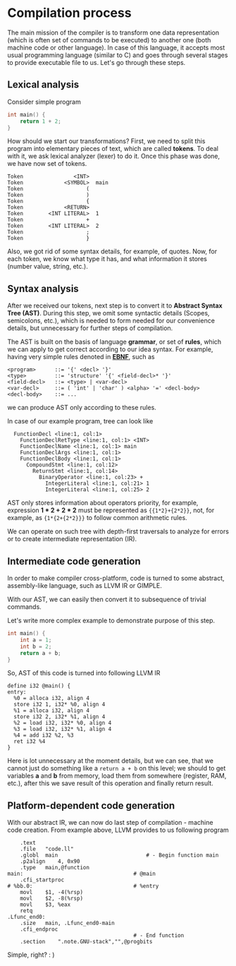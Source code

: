 # Compilation process

The main mission of the compiler is to transform one data representation (which is often set of commands to be
executed) to another one (both machine code or other language). In case of this language, it accepts most usual
programming language (similar to C) and goes through several stages to provide executable file to us. Let's go
through these steps.

##  Lexical analysis

Consider simple program

```c
int main() {
    return 1 + 2;
}
```

How should we start our transformations? First, we need to split this program into elementary pieces of text,
which are called **tokens**. To deal with it, we ask lexical analyzer (lexer) to do it. Once this phase was done,
we have now set of tokens.

```
Token                <INT>  
Token             <SYMBOL>  main
Token                    (  
Token                    )  
Token                    {  
Token             <RETURN>  
Token        <INT LITERAL>  1
Token                    +  
Token        <INT LITERAL>  2
Token                    ;  
Token                    }
```

Also, we got rid of some syntax details, for example, of quotes. Now, for each token, we know what type it
has, and what information it stores (number value, string, etc.).

## Syntax analysis

After we received our tokens, next step is to convert it to **Abstract Syntax Tree (AST)**. During this
step, we omit some syntactic details (Scopes, semicolons, etc.), which is needed to form needed for our
convenience details, but unnecessary for further steps of compilation.

The AST is built on the basis of language **grammar**, or set of **rules**, which we can apply to get
correct according to our idea syntax. For example, having very simple rules denoted in
[**EBNF**](https://en.wikipedia.org/wiki/Extended_Backus%E2%80%93Naur_form), such as

```
<program>      ::= '{' <decl> '}'
<type>         ::= 'structure' '{' <field-decl>* '}'
<field-decl>   ::= <type> | <var-decl>
<var-decl>     ::= ( 'int' | 'char' ) <alpha> '=' <decl-body>
<decl-body>    ::= ...
```

we can produce AST only according to these rules.

In case of our example program, tree can look like

```
  FunctionDecl <line:1, col:1>
    FunctionDeclRetType <line:1, col:1> <INT>
    FunctionDeclName <line:1, col:1> main
    FunctionDeclArgs <line:1, col:1>
    FunctionDeclBody <line:1, col:1>
      CompoundStmt <line:1, col:12>
        ReturnStmt <line:1, col:14>
          BinaryOperator <line:1, col:23> +
            IntegerLiteral <line:1, col:21> 1
            IntegerLiteral <line:1, col:25> 2
```

AST only stores information about operators priority, for example, expression **1 * 2 + 2 * 2** must be
represented as `{{1*2}+{2*2}}`, not, for example, as `{1*{2+{2*2}}}` to follow common arithmetic rules.

We can operate on such tree with depth-first traversals to analyze for errors or to create intermediate
representation (IR).

## Intermediate code generation

In order to make compiler cross-platform, code is turned to some abstract, assembly-like language, such as
LLVM IR or GIMPLE.

With our AST, we can easily then convert it to subsequence of trivial commands.

Let's write more complex example to demonstrate purpose of this step.

```c
int main() {
	int a = 1;
	int b = 2;
	return a + b;
}
```

So, AST of this code is turned into following LLVM IR

```
define i32 @main() {
entry:
  %0 = alloca i32, align 4
  store i32 1, i32* %0, align 4
  %1 = alloca i32, align 4
  store i32 2, i32* %1, align 4
  %2 = load i32, i32* %0, align 4
  %3 = load i32, i32* %1, align 4
  %4 = add i32 %2, %3
  ret i32 %4
}
```

Here is lot unnecessary at the moment details, but we can see, that we cannot just do something like a
`return a + b` on this level; we should to get variables **a** and **b** from memory, load them from
somewhere (register, RAM, etc.), after this we save result of this operation and finally return result.

## Platform-dependent code generation

With our abstract IR, we can now do last step of compilation - machine code creation. From example
above, LLVM provides to us following program

```assembly
	.text
	.file	"code.ll"
	.globl	main                            # - Begin function main
	.p2align	4, 0x90
	.type	main,@function
main:                                   # @main
	.cfi_startproc
# %bb.0:                                # %entry
	movl	$1, -4(%rsp)
	movl	$2, -8(%rsp)
	movl	$3, %eax
	retq
.Lfunc_end0:
	.size	main, .Lfunc_end0-main
	.cfi_endproc
                                        # - End function
	.section	".note.GNU-stack","",@progbits
```

Simple, right? : )
